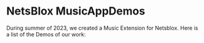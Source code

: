 # NetsBlox MusicAppDemos
During summer of 2023, we created a Music Extension for Netsblox. Here is a list of the Demos of our work:


